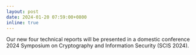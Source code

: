 ```yaml
---
layout: post
date: 2024-01-20 07:59:00+0800
inline: true
---
```


Our new four technical reports will be presented in a domestic conference 2024 Symposium on Cryptography and Information Security (SCIS 2024).